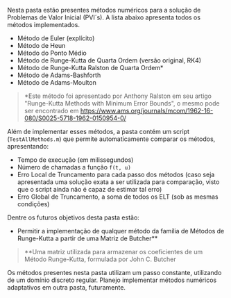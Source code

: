 Nesta pasta estão presentes métodos numéricos para a solução de Problemas de Valor Inicial (PVI´s). A lista abaixo apresenta todos os métodos implementados.

- Método de Euler (explícito)
- Método de Heun
- Método do Ponto Médio
- Método de Runge-Kutta de Quarta Ordem (versão original, RK4)
- Método de Runge-Kutta Ralston de Quarta Ordem*
- Método de Adams-Bashforth
- Método de Adams-Moulton

> *Este método foi apresentado por Anthony Ralston em seu artigo "Runge-Kutta Methods with Minimum Error Bounds", o mesmo pode ser encontrado em https://www.ams.org/journals/mcom/1962-16-080/S0025-5718-1962-0150954-0/

Além de implementar esses métodos, a pasta contém um script (``TestAllMethods.m``) que permite automaticamente comparar os métodos, apresentando:
- Tempo de execução (em milissegundos)
- Número de chamadas a função ``f(t, u)``
- Erro Local de Truncamento para cada passo dos métodos (caso seja apresentada uma solução exata a ser utilizada para comparação, visto que o script ainda não é capaz de estimar tal erro)
- Erro Global de Truncamento, a soma de todos os ELT (sob as mesmas condições)

Dentre os futuros objetivos desta pasta estão:
- Permitir a implementação de qualquer método da família de Métodos de Runge-Kutta a partir de uma Matriz de Butcher**

> **Uma matriz utilizada para armazenar os coeficientes de um Método Runge-Kutta, formulada por John C. Butcher

Os métodos presentes nesta pasta utilizam um passo constante, utilizando de um domínio discreto regular. Planejo implementar métodos numéricos adaptativos em outra pasta, futuramente.
